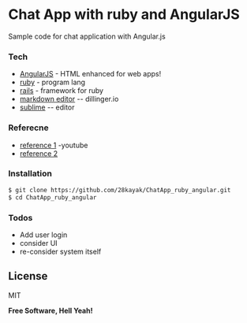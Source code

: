 # Chat App with ruby and AngularJS 

Sample code for chat application with Angular.js 
### Tech
* [AngularJS] - HTML enhanced for web apps!
* [ruby] - program lang 
* [rails] - framework for ruby
* [markdown editor] -- dillinger.io 
* [sublime] -- editor 
 
### Referecne
* [reference 1] -youtube
* [reference 2]

### Installation

```sh
$ git clone https://github.com/28kayak/ChatApp_ruby_angular.git
$ cd ChatApp_ruby_angular
```

### Todos

 - Add user login
 - consider UI
 - re-consider system itself 
 

License
----
MIT


**Free Software, Hell Yeah!**

[//]: # (These are reference links used in the body of this note and get stripped out when the markdown processor does its job. There is no need to format nicely because it shouldn't be seen. Thanks SO - http://stackoverflow.com/questions/4823468/store-comments-in-markdown-syntax)


   [Ruby]: <https://www.ruby-lang.org/ja/>
   [sublime]: <http://www.sublimetext.com/>
   [Rails]: <http://rubyonrails.org/>
   [git repo]: <https://github.com/28kayak/ChatApp_ruby_angular.git>
   [reference 1]: <https://www.youtube.com/watch?v=_VXgx5S-JmM>
   [reference 2]: <>
   [markdown editor]: <http://dillinger.io/>
   
   [keymaster.js]: <https://github.com/madrobby/keymaster>
  
   
   [express]: <http://expressjs.com>
   [AngularJS]: <http://angularjs.org>
   [Gulp]: <http://gulpjs.com>

   
